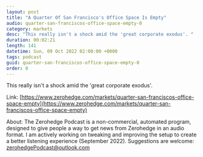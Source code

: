 ```yaml
---
layout: post
title: "A Quarter Of San Francisco's Office Space Is Empty"
audio: quarter-san-franciscos-office-space-empty-0
category: markets
desc: "This really isn't a shock amid the 'great corporate exodus'. "
duration: 00:02:21
length: 141
datetime: Sun, 09 Oct 2022 02:00:00 +0000
tags: podcast
guid: quarter-san-franciscos-office-space-empty-0
order: 0
---
```

This really isn't a shock amid the 'great corporate exodus'. 

Link: [https://www.zerohedge.com/markets/quarter-san-franciscos-office-space-empty](https://www.zerohedge.com/markets/quarter-san-franciscos-office-space-empty)

About: The Zerohedge Podcast is a non-commercial, automated program, designed to give people a way to get news from Zerohedge in an audio format.  I am actively working on tweaking and improving the setup to create a better listening experience (September 2022).  Suggestions are welcome: [zerohedgePodcast@outlook.com](mailto:zerohedgePodcast@outlook.com)